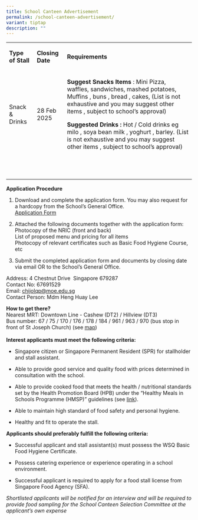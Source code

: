 ```yaml
---
title: School Canteen Advertisement
permalink: /school-canteen-advertisement/
variant: tiptap
description: ""
---
```

<table style="minWidth: 75px">
<colgroup>
<col>
<col>
<col>
</colgroup>
<tbody>
<tr>
<td rowspan="1" colspan="1">
<p><strong>Type of Stall</strong>
</p>
</td>
<td rowspan="1" colspan="1">
<p><strong>Closing Date</strong>
</p>
</td>
<td rowspan="1" colspan="1">
<p><strong>Requirements</strong>
</p>
</td>
</tr>
<tr>
<td rowspan="1" colspan="1">
<p>Snack &amp; Drinks</p>
</td>
<td rowspan="1" colspan="1">
<p>28 Feb 2025</p>
</td>
<td rowspan="1" colspan="1">
<p><strong>Suggest Snacks Items</strong> : Mini Pizza, waffles, sandwiches,
mashed potatoes, Muffins , buns , bread , cakes, (List is not exhaustive
and you may suggest other items , subject to school’s approval)</p>
<p><strong>Suggested Drinks : </strong>Hot / Cold drinks eg milo , soya bean
milk , yoghurt ,<strong> </strong>barley.<strong> </strong>(List is not
exhaustive and you may suggest other items , subject to school’s approval)</p>
</td>
</tr>
<tr>
<td rowspan="1" colspan="1">
<p><strong>&nbsp;</strong>
</p>
</td>
<td rowspan="1" colspan="1">
<p><strong>&nbsp;</strong>
</p>
</td>
<td rowspan="1" colspan="1">
<p><strong>&nbsp;</strong>
</p>
</td>
</tr>
</tbody>
</table>
<p><strong>Application Procedure</strong>
</p>
<ol data-tight="true" class="tight">
<li>
<p>Download and complete the application form. You may also request for a
hardcopy from the School’s General Office.
<br><a href="/files/school_canteen_form.pdf" rel="noopener nofollow" target="_blank">Application Form</a>
<br>
</p>
</li>
<li>
<p>Attached the following documents together with the application form:
<br>Photocopy of the NRIC (front and back)
<br>List of proposed menu and pricing for all items
<br>Photocopy of relevant certificates such as Basic Food Hygiene Course,
etc
<br>
</p>
</li>
<li>
<p>Submit the completed application form and documents by closing date via
email OR to the School’s General Office.</p>
</li>
</ol>
<p>Address: 4 Chestnut Drive &nbsp;Singapore 679287
<br>Contact No: 67691529
<br>Email:&nbsp;<a href="mailto:chijolqp@moe.edu.sg" rel="noopener nofollow" target="_blank">chijolqp@moe.edu.sg</a>
<br>Contact Person: Mdm Heng Huay Lee</p>
<p><strong>How to get there?</strong>
<br>Nearest MRT: Downtown Line - Cashew (DT2) / Hillview (DT3)
<br>Bus number: 67 / 75 / 170 / 176 / 178 / 184 / 961 / 963 / 970 (bus stop
in front of St Joseph Church) (see <a href="https://maps.app.goo.gl/F1bkAmN1hLJGuESK6" rel="noopener nofollow" target="_blank">map</a>)
<br>
<br><strong>Interest applicants must meet the following criteria:</strong>
</p>
<ul data-tight="true" class="tight">
<li>
<p>Singapore citizen or Singapore Permanent Resident (SPR) for stallholder
and stall assistant.</p>
</li>
<li>
<p>Able to provide good service and quality food with prices determined in
consultation with the school.</p>
</li>
<li>
<p>Able to provide cooked food that meets the health / nutritional standards
set by the Health Promotion Board (HPB) under the “Healthy Meals in Schools
Programme (HMSP)” guidelines (see&nbsp;<a href="https://www.hpb.gov.sg/schools/school-programmes/healthy-meals-in-schools-programme" rel="noopener noreferrer nofollow" target="_blank">link</a>).</p>
</li>
<li>
<p>Able to maintain high standard of food safety and personal hygiene.</p>
</li>
<li>
<p>Healthy and fit to operate the stall.</p>
</li>
</ul>
<p><strong>Applicants should preferably fulfill the following criteria:</strong>
</p>
<ul data-tight="true" class="tight">
<li>
<p>Successful applicant and stall assistant(s) must possess the WSQ Basic
Food Hygiene Certificate.</p>
</li>
<li>
<p>Possess catering experience or experience operating in a school environment.</p>
</li>
<li>
<p>Successful applicant is required to apply for a food stall license from
Singapore Food Agency (SFA).</p>
</li>
</ul>
<p><em>Shortlisted applicants will be notified for an interview and will be required to provide food sampling for the School Canteen Selection Committee at the applicant’s own expense</em>
</p>